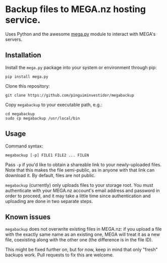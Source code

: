 # Backup files to MEGA.nz hosting service.

Uses Python and the awesome [mega.py](https://github.com/odwyersoftware/mega.py) module to interact with MEGA's servers.

## Installation

Install the `mega.py` package into your system or environment through pip:

    pip install mega.py

Clone this repository:

    git clone https://github.com/pinguiminvestidor/megabackup

Copy `megabackup` to your executable path, e.g.:

    cd megabackup
    sudo cp megabackup /usr/local/bin

## Usage

Command syntax:

    megabackup [-p] FILE1 FILE2 ... FILEN

Pass `-p` if you'd like to obtain a shareable link to your newly-uploaded files. Note that this makes the file semi-public, as in anyone with that link can download it. By default, files are not public.

`megabackup` (currently) only uploads files to your storage root. You must authenticate with your MEGA.nz account's email address and password in order to proceed, and it may take a little time since authentication and uploading are done in two separate steps.

## Known issues

`megabackup` does not overwrite existing files in MEGA.nz: if you upload a file with the exactly same name as an existing one, MEGA will treat it as a new file, coexisting along with the other one (the difference is in the file ID).

This might be fixed further on, but for now, keep in mind that only "fresh" backups work. Pull requests to fix this are welcome.
